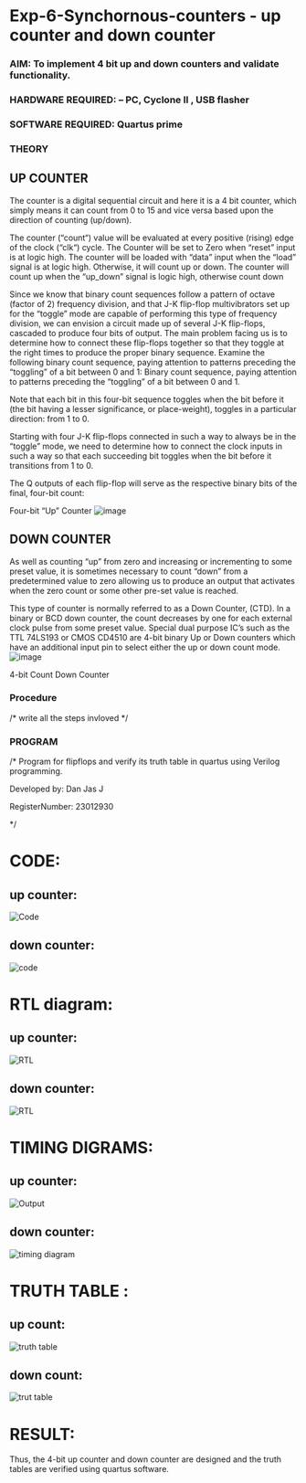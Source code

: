# Exp-6-Synchornous-counters - up counter and down counter 
### AIM: To implement 4 bit up and down counters and validate  functionality.
### HARDWARE REQUIRED:  – PC, Cyclone II , USB flasher
### SOFTWARE REQUIRED:   Quartus prime
### THEORY 

## UP COUNTER 
The counter is a digital sequential circuit and here it is a 4 bit counter, which simply means it can count from 0 to 15 and vice versa based upon the direction of counting (up/down). 

The counter (“count“) value will be evaluated at every positive (rising) edge of the clock (“clk“) cycle.
The Counter will be set to Zero when “reset” input is at logic high.
The counter will be loaded with “data” input when the “load” signal is at logic high. Otherwise, it will count up or down.
The counter will count up when the “up_down” signal is logic high, otherwise count down

Since we know that binary count sequences follow a pattern of octave (factor of 2) frequency division, and that J-K flip-flop multivibrators set up for the “toggle” mode are capable of performing this type of frequency division, we can envision a circuit made up of several J-K flip-flops, cascaded to produce four bits of output.
The main problem facing us is to determine how to connect these flip-flops together so that they toggle at the right times to produce the proper binary sequence.
Examine the following binary count sequence, paying attention to patterns preceding the “toggling” of a bit between 0 and 1:
Binary count sequence, paying attention to patterns preceding the “toggling” of a bit between 0 and 1.

Note that each bit in this four-bit sequence toggles when the bit before it (the bit having a lesser significance, or place-weight), toggles in a particular direction: from 1 to 0.



 
 

Starting with four J-K flip-flops connected in such a way to always be in the “toggle” mode, we need to determine how to connect the clock inputs in such a way so that each succeeding bit toggles when the bit before it transitions from 1 to 0.

The Q outputs of each flip-flop will serve as the respective binary bits of the final, four-bit count:

 
 

Four-bit “Up” Counter
![image](https://user-images.githubusercontent.com/36288975/169644758-b2f4339d-9532-40c5-af40-8f4f8c942e2c.png)



## DOWN COUNTER 

As well as counting “up” from zero and increasing or incrementing to some preset value, it is sometimes necessary to count “down” from a predetermined value to zero allowing us to produce an output that activates when the zero count or some other pre-set value is reached.

This type of counter is normally referred to as a Down Counter, (CTD). In a binary or BCD down counter, the count decreases by one for each external clock pulse from some preset value. Special dual purpose IC’s such as the TTL 74LS193 or CMOS CD4510 are 4-bit binary Up or Down counters which have an additional input pin to select either the up or down count mode.
![image](https://user-images.githubusercontent.com/36288975/169644844-1a14e123-7228-4ed8-81a9-eb937dff4ac8.png)


4-bit Count Down Counter
### Procedure
/* write all the steps invloved */



### PROGRAM 
/*
Program for flipflops  and verify its truth table in quartus using Verilog programming.

Developed by: Dan Jas J

RegisterNumber:  23012930

*/


# CODE:

## up counter:

![Code](https://github.com/DanJas10/Exp-7-Synchornous-counters-/assets/150931233/ef197976-0fc2-42b7-8e28-2c884aae2a32)



## down counter:

![code](https://github.com/DanJas10/Exp-7-Synchornous-counters-/assets/150931233/ae12f9c7-a884-41b7-8509-ba9e1a9e2c62)








# RTL diagram:

## up counter:

![RTL](https://github.com/DanJas10/Exp-7-Synchornous-counters-/assets/150931233/8517d66f-6bd7-4024-a380-d4b79110cca4)




## down counter:

![RTL](https://github.com/DanJas10/Exp-7-Synchornous-counters-/assets/150931233/2c1a0f2c-5d1b-4177-bbee-9299a84e6249)






# TIMING DIGRAMS:

## up counter:

![Output](https://github.com/DanJas10/Exp-7-Synchornous-counters-/assets/150931233/d1f7da7c-2842-4879-b722-f9d72740c46f)



## down counter:

![timing diagram](https://github.com/DanJas10/Exp-7-Synchornous-counters-/assets/150931233/1a411fd0-11aa-4d70-9571-c208f2522069)







# TRUTH TABLE :

## up count:

![truth table](https://github.com/DanJas10/Exp-7-Synchornous-counters-/assets/150931233/ff0f1777-00ad-455a-b02d-f90421805063)



## down count:

![trut table](https://github.com/DanJas10/Exp-7-Synchornous-counters-/assets/150931233/f0a6d338-f0a1-4eae-8598-a82fd4d31ed1)




# RESULT:

Thus, the 4-bit up counter and down counter are designed and the truth tables are verified using quartus software.
